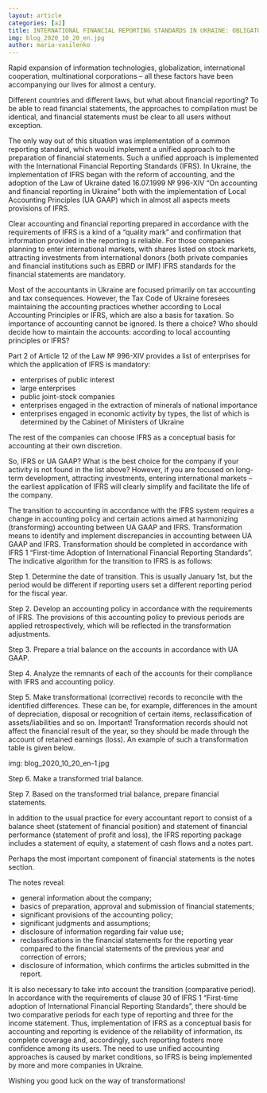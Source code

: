 ```yaml
---
layout: article
categories: [a2]
title: INTERNATIONAL FINANCIAL REPORTING STANDARDS IN UKRAINE: OBLIGATORY OR VOLUNTARY IMPLEMENTATION?
img: blog_2020_10_20_en.jpg
author: maria-vasilenko
--- 
```

Rapid expansion of information technologies, globalization, international cooperation, multinational corporations – all these factors have been accompanying
our lives for almost a century.

Different countries and different laws, but what about financial reporting? To be able to read financial statements, the approaches to compilation must be 
identical, and financial statements must be clear to all users without exception.

The only way out of this situation was implementation of a common reporting standard, which would implement a unified approach to the preparation of financial 
statements. Such a unified approach is implemented with the International Financial Reporting Standards (IFRS).
In Ukraine, the implementation of IFRS began with the reform of accounting, and the adoption of the Law of Ukraine dated 16.07.1999 № 996-XIV “On accounting and 
financial reporting in Ukraine” both with the implementation of Local Accounting Principles (UA GAAP) which in almost all aspects meets provisions of IFRS.

Clear accounting and financial reporting prepared in accordance with the requirements of IFRS is a kind of a “quality mark” and confirmation that information 
provided in the reporting is reliable. For those companies planning to enter international markets, with shares listed on stock markets, attracting investments 
from international donors (both private companies and financial institutions such as EBRD or IMF) IFRS standards for the financial statements are mandatory.

Most of the accountants in Ukraine are focused primarily on tax accounting and tax consequences. However, the Tax Code of Ukraine foresees maintaining the 
accounting practices whether according to Local Accounting Principles or IFRS, which are also a basis for taxation. So importance of accounting cannot be ignored.
Is there a choice? Who should decide how to maintain the accounts: according to local accounting principles or IFRS?

Part 2 of Article 12 of the Law № 996-XIV provides a list of enterprises for which the application of IFRS is mandatory:

* enterprises of public interest
* large enterprises
* public joint-stock companies
* enterprises engaged in the extraction of minerals of national importance
* enterprises engaged in economic activity by types, the list of which is determined by the Cabinet of Ministers of Ukraine

The rest of the companies can choose IFRS as a conceptual basis for accounting at their own discretion.

So, IFRS or UA GAAP? What is the best choice for the company if your activity is not found in the list above? However, if you are focused on long-term development,
attracting investments, entering international markets – the earliest application of IFRS will clearly simplify and facilitate the life of the company.

The transition to accounting in accordance with the IFRS system requires a change in accounting policy and certain actions aimed at harmonizing (transforming)
accounting between UA GAAP and IFRS. Transformation means to identify and implement discrepancies in accounting between UA GAAP and IFRS. Transformation should be 
completed in accordance with IFRS 1 “First-time Adoption of International Financial Reporting Standards”.
The indicative algorithm for the transition to IFRS is as follows:

Step 1. Determine the date of transition. This is usually January 1st, but the period would be different if reporting users set a different reporting period for 
the fiscal year.

Step 2. Develop an accounting policy in accordance with the requirements of IFRS. The provisions of this accounting policy to previous periods are applied 
retrospectively, which will be reflected in the transformation adjustments.

Step 3. Prepare a trial balance on the accounts in accordance with UA GAAP.

Step 4. Analyze the remnants of each of the accounts for their compliance with IFRS and accounting policy.

Step 5. Make transformational (corrective) records to reconcile with the identified differences. These can be, for example, differences in the amount of 
depreciation, disposal or recognition of certain items, reclassification of assets/liabilities and so on.
Important! Transformation records should not affect the financial result of the year, so they should be made through the account of retained earnings (loss).
An example of such a transformation table is given below.

img: blog_2020_10_20_en-1.jpg

Step 6. Make a transformed trial balance.

Step 7. Based on the transformed trial balance, prepare financial statements.

In addition to the usual practice for every accountant report to consist of a balance sheet (statement of financial position) and statement of financial 
performance (statement of profit and loss), the IFRS reporting package includes a statement of equity, a statement of cash flows and a notes part.

Perhaps the most important component of financial statements is the notes section.

The notes reveal:

* general information about the company;
* basics of preparation, approval and submission of financial statements;
* significant provisions of the accounting policy;
* significant judgments and assumptions;
* disclosure of information regarding fair value use;
* reclassifications in the financial statements for the reporting year compared to the financial statements of the previous year and correction of errors;
* disclosure of information, which confirms the articles submitted in the report.

It is also necessary to take into account the transition (comparative period). In accordance with the requirements of clause 30 of IFRS 1 “First-time adoption of 
International Financial Reporting Standards”, there should be two comparative periods for each type of reporting and three for the income statement.
Thus, implementation of IFRS as a conceptual basis for accounting and reporting is evidence of the reliability of information, its complete coverage and, 
accordingly, such reporting fosters more confidence among its users. The need to use unified accounting approaches is caused by market conditions, so IFRS is being 
implemented by more and more companies in Ukraine.

Wishing you good luck on the way of transformations!

